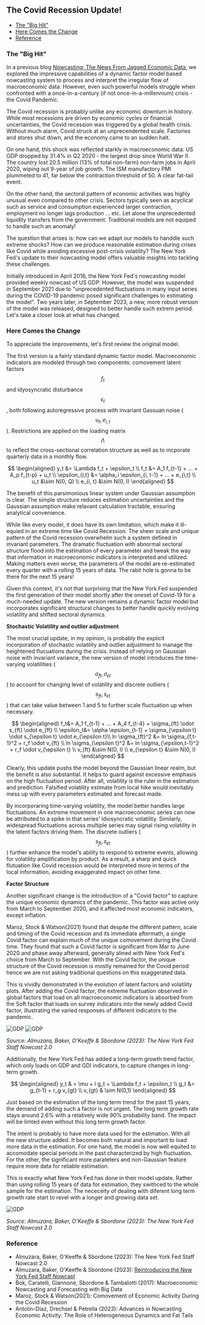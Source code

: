 #

## The Covid Recession Update!

- [The "Big Hit"](#introduction)
- [Here Comes the Change](#change)
- [Reference](#ref)


### The "Big Hit" <a name="introduction"></a>

In a previous blog [Nowcasting: The News From Jagged Economic Data](https://skybluerw.github.io/2023/05/25/news-from-ragged-data.html), we explored the impressive capabilities of a dynamic factor model based nowcasting system to process and interpret the irregular flow of macroeconomic data. However, even such powerful models struggle when confronted with a once-in-a-century (if not once-in-a-millennium) crisis - the Covid Pandemic.

The Covid recession is probably unlike any economic downturn in history. While most recessions are driven by economic cycles or financial uncertainties, the Covid recession was triggered by a global health crisis. Without much alarm, Covid struck at an unprecendented scale. Factories and stores shut down, and the economy came to an sudden halt.

On one hand, this shock was reflected starkly in macroeconomic data: US GDP dropped by 31.4% in Q2 2020 - the largest drop since World War II. The country lost 20.5 million (13% of total non-farm) non-farm jobs in April 2020, wiping out 9-year of job growth. The ISM manufactory PMI plummeted to 41, far below the contraction threshold of 50. A clear fat-tail event. 

On the other hand, the sectoral pattern of economic activities was highly unusual even compared to other crisis. Sectors typically seen as acyclical such as service and consumption experienced larger contraction, employment no longer lags production ... etc. Let alone the unprecedented liquidity transfers from the government. Traditional models are not equiped to handle such an anomaly!

The question that arises is: how can we adapt our models to handdle such extreme shocks? How can we produce reasonable estimation during crises like Covid while avoiding excessive post-crisis volatility? The New York Fed's update to their nowcasting model offers valuable insights into tackling these challenges.

Initially introduced in April 2016, the New York Fed's nowcasting model provided weekly nowcast of US GDP. However, the model was suspended in September 2021 due to "unprecedented fluctuations in many input series during the COVID-19 pandemic posed significant challenges to estimating the model". Two years later, in September 2023, a new, more robust version of the model was released, designed to better handle such extrem period. Let's take a closer look at what has changed.

### Here Comes the Change <a name="change"></a>

To appreciate the improvements, let's first review the original model.

The first version is a fairly standard dynamic factor model. Macroeconomic indicators are modeled through two components: comovement latent factors $$f_t$$ and idyosyncratic disturbance $$\epsilon_t$$, both following autoregressive process with invariant Gassuan noise ($$u_t, e_{i,t}$$). Restrictions are applied on the loading matrix $$\Lambda$$ to reflect the cross-sectional correlation structure as well as to incporate quarterly data in a monthly flow.

$$
\begin{aligned}
y_t &= \Lambda f_t + \epsilon_t \\
f_t &= A_1 f_{t-1} + ... + A_p f_{t-p} + u_t \\ 
\epsilon_{i,t} &= \alpha_i \epsilon_{i, t-1} + ... + e_{i,t} \\ 
u_t &\sim N(0, Q) \\
e_{i, t} &\sim N(0, I)
\end{aligned}
$$

The benefit of this parsimonious linear system under Gaussian assumption is clear. The simple structure reduces estimation uncertainties and the Gaussian assumption make relavant calculation tractable, ensuring analytical convenience. 

While like every model, it does have its own limitation, which make it ill-equied in an extreme time like Covid Recession. The sheer scale and unique pattern of the Covid recession overwhelm such a system defined in invariant parameters. The dramatic fluctuation with abnormal sectoral structure flood into the estimation of every parameter and tweak the way that information in macroeconomic indicators is interpreted and utilized. Making matters even worse, the parameters of the model are re-estimated every quarter with a rolling 15 years of data. The rabit hole is gonna to be there for the next 15 years!

Given this context, it's not that surprising that the New York Fed suspended the first generation of their model shortly after the oneset of Covid-19 for a much-needed update. The new version remains a dynamic factor model but incorporates significant structural changes to better handle quickly evolving volatility and shifted sectoral dynamics.


**Stochastic Volatility and outlier adjustment**

The most crucial update, in my opinion, is probably the explicit incorporation of stochastic volatility and outlier adjustment to manage the heightened flucuations during the crisis. Instead of relying on Gaussian noise with invariant variance, the new version of model introduces the time-varying volatilities ($$\sigma_{ft}, \sigma_{\epsilon t}$$) to account for changing level of volatility and discrete outliers ($$s_{ft}, s_{\epsilon t}$$) that can take value between 1 and 5 to further scale fluctuation up when necessary.

$$
\begin{aligned}
f_t&= A_1 f_{t-1} + ... + A_4 f_{t-4} + \sigma_{ft} \odot s_{ft} \odot e_{ft} \\
\epsilon_t&= \alpha \epsilon_{t-1} + \sigma_{\epsilon t} \odot s_{\epsilon t} \odot e_{\epsilon t}\\
ln \sigma_{ft}^2 &= ln \sigma_{f,t-1}^2 + r_f \odot v_{ft} \\
ln \sigma_{\epsilon t}^2 &= ln \sigma_{\epsilon,t-1}^2 + r_f \odot v_{\epsilon t} \\
v_{ft} &\sim N(0, I) \\
e_{\epsilon t} &\sim N(0, I)
\end{aligned}
$$

Clearly, this update pushs the model beyond the Gaussian linear realm, but the benefit is also substantial. It helps to guard against excessive emphasis on the high fluctuation period. After all, volatility is the ruler in the estimation and prediction. Falsified volatility estimate from local hike would inevitably mess up with every parameters estimated and forecast made. 

By incorporaring time-varying volatility, the model better handles large fluctuations. An extreme movement in one macroeconomic series can now be attributed to a spike in that series' idiosyncratic volatility. Similarly, widespread fluctuations across multiple series may signal rising volatility in the latent factors driving them. The discrete outliers ($$s_{ft}, s_{\epsilon t}$$) further enhance the model's ability to respond to extreme events, allowing for volatility amplification by product. As a result, a sharp and quick flutuation like Covid recession would be interpreted more in terms of the local information, avoiding exaggerated impact on other time.

**Factor Structure**

Another significant change is the introduction of a "Covid factor" to capture the unique economic dynamics of the pandemic. This factor was active only from March to September 2020, and it affected most economic indicators, except inflation.

Maroz, Stock & Watson(2021) found that despite the different pattern, scale and timing of the Covid recession and its immediate aftermath, a single Covid factor can explain much of the unique comovement during the Covid time. They found that such a Covid factor is significant from Mar to June 2020 and phase away afterward, generally alined with New York Fed's choice from March to September. With the Covid factor, the unique structure of the Covid recession is mostly remained for the Covid period hence we are not asking traditional questions on this exaggerated data.

This is vividly demonstrated in the evolution of latent factors and volatility plots. After adding the Covid factor, the extreme fluctuation observed in global factors that load on all macroeconomic indicators is absorbed from the Soft factor that loads on survey indicators into the newly added Covid factor, illustrating the varied responses of different indicators to the pandemic.

![GDP](https://raw.githubusercontent.com/SkyBlueRW/SkyBlueRW.github.io/main/_posts/asset/nowcast_factor.jpg)
![GDP](https://raw.githubusercontent.com/SkyBlueRW/SkyBlueRW.github.io/main/_posts/asset/nowcast_volatility.jpg)

*Source: Almuzara, Baker, O'Keeffe & Sbordone (2023): The New York Fed Staff Nowcast 2.0*


Additionally, the New York Fed has added a long-term growth trend factor, which only loads on GDP and GDI indicators, to capture changes in long-term growth.

$$
\begin{aligned}
y_t & = \mu + l g_t + \Lambda f_t + \epsilon_t \\
g_t &= g_{t-1} + r_g v_{gt} \\
v_{gt} & \sim N(0,1)
\end{aligned}
$$

Just based on the estimation of the long term trend for the past 15 years, the demand of adding such a factor is not urgent. The long term growth rate stays around 2.6% with a relatively wide 90% probability band. The impact will be limted even without this long term growth factor.

The intent is probably to have more data used for the estimation. With all the new structure added. It becomes both natural and important to load more data in the estimation. For one hand, the model is now well equited to accomodate special periods in the past characterized by high fluctuation. For the other, the significant more parateters and non-Gaussian feature require more data for reliable estimation. 

This is exactly what New York Fed has done in their model update. Rather than using rolling 15 years of data for estimation, they swithced to the whole sample for the estimation. The nececeity of dealing with diferent long term growth rate start to revel with a longer and growing data set.


![GDP](https://raw.githubusercontent.com/SkyBlueRW/SkyBlueRW.github.io/main/_posts/asset/us_gdp_lt_trend.jpg)

*Source: Almuzara, Baker, O'Keeffe & Sbordone (2023): The New York Fed Staff Nowcast 2.0*




### Reference <a name="ref"></a>
- Almuzara, Baker, O'Keeffe & Sbordone (2023): The New York Fed Staff Nowcast 2.0
- Almuzara, Baker, O'Keeffe & Sbordone (2023): [Reintroducing the New York Fed Staff Nowcast](https://libertystreeteconomics.newyorkfed.org/2023/09/reintroducing-the-new-york-fed-staff-nowcast/)
- Bok, Caratelli, Giannone, Sbordone & Tambalotti (2017): Macroeconomic Nowcasting and Forecasting with Big Data
- Maroz, Stock & Watson(2021): Comovement of Economic Activity During the Covid Recession
- Antolin-Diaz, Drechsel & Petrella (2023): Advances in Nowcasting Economic Activity: The Role of Heterogeneous Dynamics and Fat Tails
